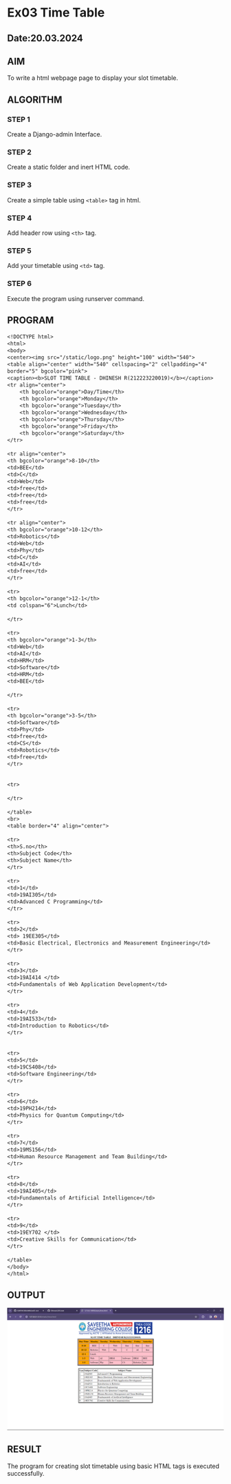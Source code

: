 # Ex03 Time Table
## Date:20.03.2024

## AIM
To write a html webpage page to display your slot timetable.

## ALGORITHM
### STEP 1
Create a Django-admin Interface.

### STEP 2
Create a static folder and inert HTML code.

### STEP 3
Create a simple table using ```<table>``` tag in html.

### STEP 4
Add header row using ```<th>``` tag.

### STEP 5
Add your timetable using ```<td>``` tag.

### STEP 6
Execute the program using runserver command.

## PROGRAM
```
<!DOCTYPE html>
<html>
<body>
<center><img src="/static/logo.png" height="100" width="540">
<table align="center" width="540" cellspacing="2" cellpadding="4" border="5" bgcolor="pink">
<caption><b>SLOT TIME TABLE - DHINESH R(212223220019)</b></caption>
<tr align="center">
    <th bgcolor="orange">Day/Time</th>
    <th bgcolor="orange">Monday</th>
    <th bgcolor="orange">Tuesday</th>
    <th bgcolor="orange">Wednesday</th>
    <th bgcolor="orange">Thursday</th>
    <th bgcolor="orange">Friday</th>
    <th bgcolor="orange">Saturday</th>
</tr>

<tr align="center">
<th bgcolor="orange">8-10</th>
<td>BEE</td>
<td>C</td>
<td>Web</td>
<td>free</td>
<td>free</td>
<td>free</td>
</tr>

<tr align="center">
<th bgcolor="orange">10-12</th>
<td>Robotics</td>
<td>Web</td>
<td>Phy</td>
<td>C</td>
<td>AI</td>
<td>free</td>
</tr>

<tr>
<th bgcolor="orange">12-1</th>
<td colspan="6">Lunch</td>

</tr>

<tr>
<th bgcolor="orange">1-3</th>
<td>Web</td>
<td>AI</td>
<td>HRM</td>
<td>Software</td>
<td>HRM</td>
<td>BEE</td>

</tr>

<tr>
<th bgcolor="orange">3-5</th>
<td>Software</td>
<td>Phy</td>
<td>free</td>
<td>CS</td>
<td>Robotics</td>
<td>free</td>
</tr>


<tr>

</tr>

</table>
<br>
<table border="4" align="center">

<tr>
<th>S.no</th>
<th>Subject Code</th>
<th>Subject Name</th>
</tr>

<tr>
<td>1</td>
<td>19AI305</td>
<td>Advanced C Programming</td>
</tr>

<tr>
<td>2</td>
<td> 19EE305</td>
<td>Basic Electrical, Electronics and Measurement Engineering</td>
</tr>

<tr>
<td>3</td>
<td>19AI414 </td>
<td>Fundamentals of Web Application Development</td>
</tr>

<tr>
<td>4</td>
<td>19AI533</td>
<td>Introduction to Robotics</td>
</tr>


<tr>
<td>5</td>
<td>19CS408</td>
<td>Software Engineering</td>
</tr>

<tr>
<td>6</td>
<td>19PH214</td>
<td>Physics for Quantum Computing</td>
</tr>
 
<tr>
<td>7</td>
<td>19MS156</td>
<td>Human Resource Management and Team Building</td>
</tr>

<tr>
<td>8</td>
<td>19AI405</td>
<td>Fundamentals of Artificial Intelligence</td>
</tr>

<tr>
<td>9</td>
<td>19EY702 </td>
<td>Creative Skills for Communication</td>
</tr>

</table>
</body>
</html>
```


## OUTPUT
![alt text](<Screenshot 2024-03-20 163934.png>)

## RESULT
The program for creating slot timetable using basic HTML tags is executed successfully.
